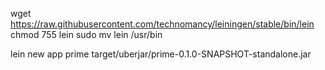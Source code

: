 wget https://raw.githubusercontent.com/technomancy/leiningen/stable/bin/lein
chmod 755 lein
sudo mv lein /usr/bin

lein new app prime
target/uberjar/prime-0.1.0-SNAPSHOT-standalone.jar
